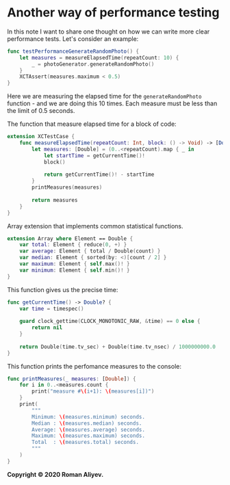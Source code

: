 # Another way of performance testing

In this note I want to share one thought on how we can write more clear performance tests. Let's consider an example:

```swift
func testPerformanceGenerateRandomPhoto() {
    let measures = measureElapsedTime(repeatCount: 10) {
        _ = photoGenerator.generateRandomPhoto()
    }
    XCTAssert(measures.maximum < 0.5)
}
```

Here we are measuring the elapsed time for the ```generateRandomPhoto``` function - and we are doing this 10 times. Each measure must be less than the limit of 0.5 seconds.

The function that measure elapsed time for a block of code:

```swift
extension XCTestCase {
    func measureElapsedTime(repeatCount: Int, block: () -> Void) -> [Double] {
        let measures: [Double] = (0..<repeatCount).map { _ in
            let startTime = getCurrentTime()!
            block()
            
            return getCurrentTime()! - startTime
        }
        printMeasures(measures)
        
        return measures
    }
}
```

Array extension that implements common statistical functions.

```swift
extension Array where Element == Double {
    var total: Element { reduce(0, +) }
    var average: Element { total / Double(count) }
    var median: Element { sorted(by: <)[count / 2] }
    var maximum: Element { self.max()! }
    var minimum: Element { self.min()! }
}
```

This function gives us the precise time:

```swift
func getCurrentTime() -> Double? {
    var time = timespec()
    
    guard clock_gettime(CLOCK_MONOTONIC_RAW, &time) == 0 else {
        return nil
    }
    
    return Double(time.tv_sec) + Double(time.tv_nsec) / 1000000000.0
}
```

This function prints the perfomance measures to the console:

```swift
func printMeasures(_ measures: [Double]) {
    for i in 0..<measures.count {
        print("measure #\(i+1): \(measures[i])")
    }
    print(
        """
        Minimum: \(measures.minimum) seconds.
        Median : \(measures.median) seconds.
        Average: \(measures.average) seconds.
        Maximum: \(measures.maximum) seconds.
        Total  : \(measures.total) seconds.
        """
    )
}
```
**Copyright © 2020 Roman Aliyev.**
